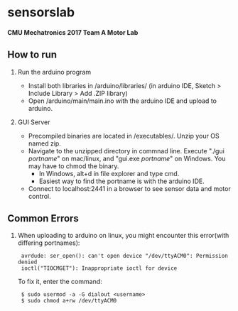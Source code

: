 # sensorslab

#### CMU Mechatronics 2017 Team A Motor Lab



## How to run

1. Run the arduino program
	* Install both libraries in /arduino/libraries/ (in arduino IDE, Sketch > Include Library > Add .ZIP library)
	* Open /arduino/main/main.ino with the arduino IDE and upload to arduino.

2. GUI Server
	* Precompiled binaries are located in /executables/. Unzip your OS named zip.
	* Navigate to the unzipped directory in commnad line. Execute "./gui <i>portname</i>" on mac/linux, and "gui.exe <i>portname</i>" on Windows. You may have to chmod the binary.
		- In Windows, alt+d in file explorer and type cmd. 
		- Easiest way to find the portname is with the arduino IDE. 
	* Connect to localhost:2441 in a browser to see sensor data and motor control.


## Common Errors

1. When uploading to arduino on linux, you might encounter this error(with differing portnames):

		avrdude: ser_open(): can't open device "/dev/ttyACM0": Permission denied
		ioctl("TIOCMGET"): Inappropriate ioctl for device

	To fix it, enter the command:

		$ sudo usermod -a -G dialout <username>
		$ sudo chmod a+rw /dev/ttyACM0
